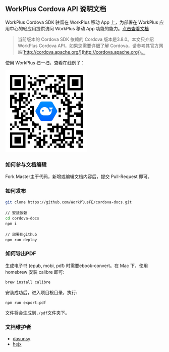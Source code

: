 ## WorkPlus Cordova API 说明文档

WorkPlus Cordova SDK 驻留在 WorkPlus 移动 App 上，为部署在 WorkPlus 应用中心的轻应用提供访问 WorkPlus 移动 App 功能的能力。[点击查看文档](https://workplusfe.github.io/cordova-docs/)

> 当前版本的 Cordova SDK 依赖的 Cordova 版本是3.8.0。本文只介绍 WorkPlus Cordova API，如果您需要详细了解 Cordova，请参考其官方网站[http://cordova.apache.org/](http://cordova.apache.org/)。

使用 WorkPlus 扫一扫，查看在线例子：

<img src="https://github.com/WorkPlusFE/codash/raw/master/design/qr-code.png" alt="cordova example" />

### 如何参与文档编辑

Fork Master主干代码，新增或编辑文档内容后，提交 Pull-Request 即可。

### 如何发布

```bash
git clone https://github.com/WorkPlusFE/cordova-docs.git

// 安装依赖
cd cordova-docs
npm i

// 部署到github
npm run deploy
```

### 如何导出PDF

生成电子书 (epub, mobi, pdf) 时需要ebook-convert。在 Mac 下，使用 homebrew 安装 calibre 即可:

```bash
brew install calibre
```

安装成功后，进入项目根目录，执行:

```bash
npm run export:pdf
```

文件将会生成到`./pdf`文件夹下。

### 文档维护者

* [dasunsy](https://github.com/dasunsy)
* [hejx](https://github.com/hejianxian)



